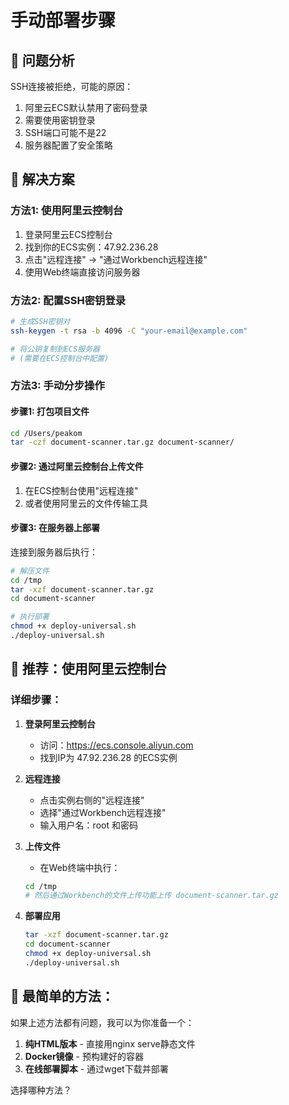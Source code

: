 # 手动部署步骤

## 🔧 问题分析
SSH连接被拒绝，可能的原因：
1. 阿里云ECS默认禁用了密码登录
2. 需要使用密钥登录
3. SSH端口可能不是22
4. 服务器配置了安全策略

## 🚀 解决方案

### 方法1: 使用阿里云控制台
1. 登录阿里云ECS控制台
2. 找到你的ECS实例：47.92.236.28
3. 点击"远程连接" → "通过Workbench远程连接"
4. 使用Web终端直接访问服务器

### 方法2: 配置SSH密钥登录
```bash
# 生成SSH密钥对
ssh-keygen -t rsa -b 4096 -C "your-email@example.com"

# 将公钥复制到ECS服务器
# (需要在ECS控制台中配置)
```

### 方法3: 手动分步操作

#### 步骤1: 打包项目文件
```bash
cd /Users/peakom
tar -czf document-scanner.tar.gz document-scanner/
```

#### 步骤2: 通过阿里云控制台上传文件
1. 在ECS控制台使用"远程连接"
2. 或者使用阿里云的文件传输工具

#### 步骤3: 在服务器上部署
连接到服务器后执行：
```bash
# 解压文件
cd /tmp
tar -xzf document-scanner.tar.gz
cd document-scanner

# 执行部署
chmod +x deploy-universal.sh
./deploy-universal.sh
```

## 🔑 推荐：使用阿里云控制台

### 详细步骤：

1. **登录阿里云控制台**
   - 访问：https://ecs.console.aliyun.com
   - 找到IP为 47.92.236.28 的ECS实例

2. **远程连接**
   - 点击实例右侧的"远程连接"
   - 选择"通过Workbench远程连接"
   - 输入用户名：root 和密码

3. **上传文件**
   - 在Web终端中执行：
   ```bash
   cd /tmp
   # 然后通过Workbench的文件上传功能上传 document-scanner.tar.gz
   ```

4. **部署应用**
   ```bash
   tar -xzf document-scanner.tar.gz
   cd document-scanner
   chmod +x deploy-universal.sh
   ./deploy-universal.sh
   ```

## 📱 最简单的方法：

如果上述方法都有问题，我可以为你准备一个：
1. **纯HTML版本** - 直接用nginx serve静态文件
2. **Docker镜像** - 预构建好的容器
3. **在线部署脚本** - 通过wget下载并部署

选择哪种方法？